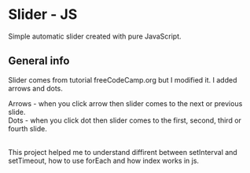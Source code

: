 # Slider - JS
Simple automatic slider created with pure JavaScript.

## General info
Slider comes from tutorial freeCodeCamp.org but I modified it. I added arrows and dots. 

Arrows - when you click arrow then slider comes to the next or previous slide. <br>
Dots - when you click dot then slider comes to the first, second, third or fourth slide.<br><br>

This project helped me to understand diffirent between setInterval and setTimeout, how to use forEach and how index works in js.
